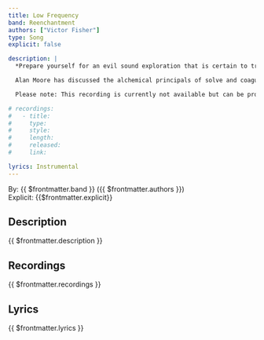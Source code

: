 ```yaml
---
title: Low Frequency
band: Reenchantment
authors: ["Victor Fisher"]
type: Song
explicit: false

description: |
  *Prepare yourself for an evil sound exploration that is certain to trigger both insanity and enlightenment!*

  Alan Moore has discussed the alchemical principals of solve and coagula in his speeches on magic. These concepts would be referred to as analysis and synthesis today. This sound exploration was created at a time when Victor was primarily interested in the possibilities of analytical thought. It is meant for playing in the background during ritual work.

  Please note: This recording is currently not available but can be provided upon request.

# recordings:
#   - title: 
#     type: 
#     style: 
#     length: 
#     released: 
#     link: 

lyrics: Instrumental
---
```


By: {{ $frontmatter.band }} ({{ $frontmatter.authors }})  
Explicit: {{$frontmatter.explicit}}

## Description

{{ $frontmatter.description }}

## Recordings

{{ $frontmatter.recordings }}

## Lyrics

{{ $frontmatter.lyrics }}
